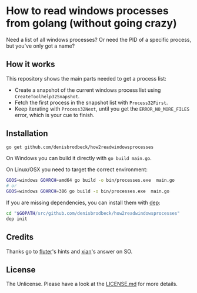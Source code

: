 # How to read windows processes from golang (without going crazy)

Need a list of all windows processes? Or need the PID of a specific process, but you've only got a name?

## How it works

This repository shows the main parts needed to get a process list:

* Create a snapshot of the current windows process list using `CreateToolhelp32Snapshot`.
* Fetch the first process in the snapshot list with `Process32First`.
* Keep iterating with `Process32Next`, until you get the `ERROR_NO_MORE_FILES` error, which is your cue to finish.

## Installation

```bash
go get github.com/denisbrodbeck/how2readwindowsprocesses
```

On Windows you can build it directly with `go build main.go`.

On Linux/OSX you need to target the correct environment:

```bash
GOOS=windows GOARCH=amd64 go build -o bin/processes.exe  main.go
# or
GOOS=windows GOARCH=386 go build -o bin/processes.exe  main.go
```

If you are missing dependencies, you can install them with [dep](https://github.com/golang/dep):

```bash
cd "$GOPATH/src/github.com/denisbrodbeck/how2readwindowsprocesses"
dep init
```

## Credits

Thanks go to [fluter](https://stackoverflow.com/a/36335496/3989211)'s hints and [xian](https://stackoverflow.com/a/865201/3989211)'s answer on SO.


## License

The Unlicense. Please have a look at the [LICENSE.md](LICENSE.md) for more details.
